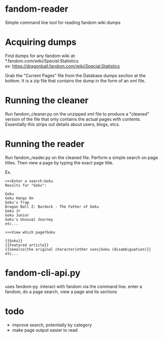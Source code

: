 # fandom-reader
Simple command line tool for reading fandom wiki dumps

# Acquiring dumps
Find dumps for any fandom wiki at:  
*.fandom.com/wiki/Special:Statistics  
ex: https://dragonball.fandom.com/wiki/Special:Statistics

Grab the "Current Pages" file from the Database dumps section at the bottom. It is a zip file that contains the dump in the form of an xml file.

# Running the cleaner
Run fandom_cleaner.py on the unzipped xml file to produce a "cleaned" version of the file that only contains the actual pages with contents.  
Essentially this strips out details about users, blogs, etcs.

# Running the reader
Run fandom_reader.py on the cleaned file. Perform a simple search on page titles. Then view a page by typing the exact page title.

Ex.
```console
>>>Enter a search:Goku
Results for "Goku":

Goku
Goku Hangs On
Goku's Trap
Dragon Ball Z: Bardock - The Father of Goku
Goku Jr
Goku Junior
Goku's Unusual Journey
etc...

>>>View which page?Goku

{{Goku}}
{{Featured article}}
{{Seealso|the original character|other uses|Goku (disambiguation)}}
etc...
```
# fandom-cli-api.py
uses fandom-py. interact with fandom via the command line. enter a fandom, do a page search, view a page and its sections

# todo
- improve search, potentially by category
- make page output easier to read
